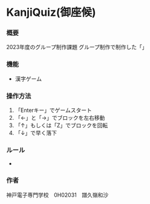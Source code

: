 # KanjiQuiz(御座候)

### 概要
2023年度のグループ制作課題
グループ制作で制作した「」

### 機能
- 漢字ゲーム

### 操作方法
1. 「Enterキー」でゲームスタート
2. 「←」と「→」でブロックを左右移動
3. 「↑」もしくは「Z」でブロックを回転 
4. 「↓」で早く落下

### ルール
- 

 

### 作者
神戸電子専門学校　0H02031　譜久嶺和沙